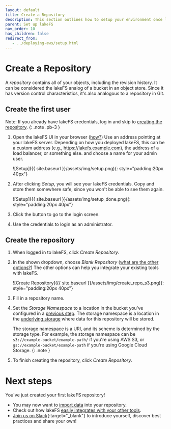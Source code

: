 ```yaml
---
layout: default
title: Create a Repository
description: This section outlines how to setup your environment once lakeFS is configured and running.
parent: Set up lakeFS
nav_order: 10
has_children: false
redirect_from:
   - ../deploying-aws/setup.html
---
```


# Create a Repository

A _repository_ contains all of your objects, including the revision history.
It can be considered the lakeFS analog of a bucket in an object store. Since it has version control characteristics, it's also analogous to a repository in Git.

## Create the first user

Note: If you already have lakeFS credentials, log in and skip to [creating the repository](#create-the-repository).
{: .note .pb-3 }

1. Open the lakeFS UI in your browser
   <span class="tooltip">(<a href="#">how?</a>)
     <span class="tooltiptext">
       Use an address pointing at your lakeFS server. Depending on how you deployed lakeFS, this can be a custom address (e.g., https://lakefs.example.com),
       the address of a load balancer, or something else.
     </span>
   </span>
   and choose a name for your admin user. 

   ![Setup]({{ site.baseurl }}/assets/img/setup.png){: style="padding:20px 40px"}


1. After clicking _Setup_, you will see your lakeFS credentials. Copy and store them somewhere safe, since you won't be able to see them again.

   ![Setup]({{ site.baseurl }}/assets/img/setup_done.png){: style="padding:20px 40px"}

1. Click the button to go to the login screen.

1. Use the credentials to login as an administrator.

## Create the repository

1. When logged in to lakeFS, click _Create Repository_.
    
2. In the shown dropdown, choose _Blank Repository_
   <span class="tooltip">(<a href="#">what are the other options?</a>)
     <span class="tooltiptext">
       The other options can help you integrate your existing tools with lakeFS.
     </span>
   </span>

   ![Create Repository]({{ site.baseurl }}/assets/img/create_repo_s3.png){: style="padding:20px 40px"}

4. Fill in a repository name.

5. Set the _Storage Namespace_ to a location in the bucket you've configured in a [previous step](./storage/index.md).
   The storage namespace is a location in the
   [underlying storage](../glossary.md#storage-namespace)
   where data for this repository will be stored.

   The storage namespace is a URI, and its scheme is determined by the storage type. For example, the storage namespace can be `s3://example-bucket/example-path/` if you're using AWS S3, or `gs://example-bucket/example-path` if you're using Google Cloud Storage.
   {: .note }
   
6. To finish creating the repository, click _Create Repository_.

# Next steps

You've just created your first lakeFS repository!

* You may now want to [import data](import.md) into your repository.
* Check out how lakeFS [easily integrates with your other tools](../integrations/index.md).
* [Join us on Slack](https://lakefs.io/slack){:target="_blank"} to introduce yourself, discover best practices and share your own!
